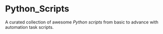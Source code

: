 # Python_Scripts
 A curated collection of awesome *Python scripts* from basic to advance with automation task scripts.
